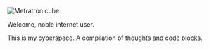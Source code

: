![Metratron cube](images/metatron2.gif)

Welcome, noble internet user.

This is my cyberspace. A compilation of thoughts and code blocks.